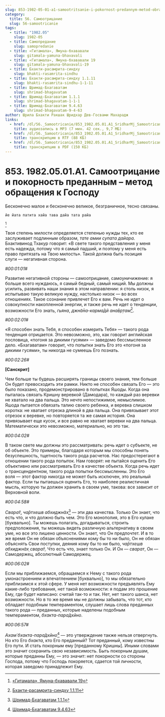 ```yaml
---
slug: 853-1982-05-01-a1-samootritsanie-i-pokornost-predannym-metod-obrashheniya-k-gospodu
category:
  title: 56. Самоотрицание
  slug: 56-samootricanie
tags:
  - title: "1982.05"
    slug: 1982-05
  - title: Самопредание
    slug: samopredanie
  - title: «Гитамала», Ямуна-бхававали
    slug: gitamala-yamuna-bhavavali
  - title: «Гитамала», Ямуна-бхававали 19
    slug: gitamala-yamuna-bhavavali-19
  - title: Бхакти-расамрита-синдху
    slug: bhakti-rasamrita-sindhu
  - title: Бхакти-расамрита-синдху 1.1.11
    slug: bhakti-rasamrita-sindhu-1-1-11
  - title: Шримад-Бхагаватам
    slug: shrimad-bhagavatam
  - title: Шримад-Бхагаватам 1.1.1
    slug: shrimad-bhagavatam-1-1-1
  - title: Шримад-Бхагаватам 9.4.63
    slug: shrimad-bhagavatam-9-4-63
author: Шрила Бхакти Ракшак Шридхар Дев-Госвами Махарадж
links:
  - href: /dl/56._Samootricanie/853_1982.05.01.A1_SridharMj_Samootricanie_i_pokornost_predannym--metod_obrashhenija_k_Gospodu.mp3
    title: аудиозапись в MP3 (7 мин. 42 сек., 9,7 МБ)
  - href: /dl/56._Samootricanie/853_1982.05.01.A1_SridharMj_Samootricanie_i_pokornost_predannym--metod_obrashhenija_k_Gospodu.rtf
    title: транскрипцию в RTF (88 КБ)
  - href: /dl/56._Samootricanie/853_1982.05.01.A1_SridharMj_Samootricanie_i_pokornost_predannym--metod_obrashhenija_k_Gospodu.pdf
    title: транскрипцию в PDF (150 КБ)
---
```


# 853. 1982.05.01.A1. Самоотрицание и покорность преданным – метод обращения к Господу

Бесконечно малое и бесконечно великое, безграничное, тесно связаны.

    йе йата патита хайа тава дайа тата райа
[^_ftn1]

Твоя степень милости определяется степенью нужды тех, кто ее заслуживает подлинным образом, *тате амии супата дайара*. Бхактивинод Тхакур говорит: «В свете такого представления у меня есть надежда, потому что я самый падший, и поэтому у меня есть право притязать на Твою милость». Такой должна быть позиция слуги — негативная сторона.

*#00:01:01#*

Развитие негативной стороны — самоотрицание, самоуничижение: я больше всего нуждаюсь, я самый бедный, самый нищий. Мы должны усилить, развивать наши знания в этом направлении: я столь низок, я испытываю такую великую нужду, настолько низок — во всех отношениях. Такое сознание привлечет Его к вам. Речь не идет о совокупности накопленной энергии, и также речь не идет о тенденции, возможности Его знать, *гьяна*, *джн̃а̄на-карма̄дй ана̄вр̣там*[^_ftn2].

*#00:02:01#*

«Я способен знать Тебя, я способен измерить Тебя» — такого рода тенденция отрицается. Это невозможно, это, как говорит английская пословица, «погоня за дикими гусями» — заведомо бессмысленное дело. «Бхагаватам» говорит, что попытки знать Его это «погоня за дикими гусями», ты никогда не сумеешь Его познать.

*#00:02:26#*

**[Санскрит]**

Чем больше ты будешь расширять границы своего знания, тем больше Он будет превосходить эти рамки. Никто не способен связать Его — это было показано, продемонстрировано в попытках Яшоды. Когда она пыталась связать Кришну веревкой (Дамодара), то каждый раз веревки не хватало на два пальца. Это нечто непостижимое, немыслимое. Яшода пытается обвязать талию своего ребенка, и веревка слишком коротка: не хватает отрезка длиной в два пальца. Она привязывает этот отрезок к веревке, но повторяется та же самая история. Она привязывает еще кусок, и все равно не хватает веревки на два пальца. Математически это невозможно, материально, но это так.

*#00:04:02#*

В таком свете мы должны это рассматривать: речь идет о субъекте, не об объекте. Это примеры, благодаря которым мы способны понять безуспешность, тщетность такого рода расчетов. Нас предостерегают в отношении такого рода попыток. Нам говорят: не пытайся оценить Его объективно или рассматривать Его в качестве объекта. Когда речь идет о трансцендентном, такого рода попытки бессмысленны. Это Его воля — этот фактор никогда не может быть исключен, это реальный фактор. Если ты пытаешься оценить Его, то наиболее реалистичная мысль, которую ты должен хранить в своем уме, такова: все зависит от Верховной воли.

*#00:04:58#*

*Свара̄т̣*, *ча̄ртхешв абхиджн̃ах̣*[^_ftn3] — эти два качества. Только Он знает, что есть что, и что должно быть чем. Это Его монополия, это в Его кулаке [буквально]. Ты можешь полагать, догадываться, строить предположения, ты можешь видеть различную альтернативу в своем уме, но все это лишено ценности. Он знает, что Он предпочтет. И в то же время Он не обязан объяснениями кому бы то ни было, Он не обязан объяснять Свои поступки, деяния кому бы то ни было, *ча̄ртхешв абхиджн̃ах̣ свара̄т̣*. Что есть что, знает только Он. И Он — *сварат*, Он — Самодержец, абсолютный Самодержец.

*#00:06:02#*

Если мы приближаемся, обращаемся к Нему с такого рода умонастроением и впечатлением [буквально], то мы обязательно приблизимся к этой сфере. У меня нет возможности предъявлять Ему какие-либо требования, нет такой возможности: я подам это прошение Ему, где будет написано: считай так-то и так. Нет, нет такого шанса, нет возможности. Но в то же время мы не должны забывать, что тот, кто обладает подобным темпераментом, слушает лишь слова преданных такого рода — преданных, которые наделены подобным темпераментом, *бхакта-пара̄дхӣно*.

*#00:06:57#*

*Ахам̇ бхакта-пара̄дхӣно*[^_ftn4] — это утверждение также нельзя отвергнуть. Но кто Его *бхакта*, кто Его преданный? Тот преданный, кому известны Его пути. И стать покорным ему [преданному Кришны]. Иными словами это значит сохранить свою независимость. Быть покорным душам, которые преданны Ему, — это значит: нет покорности со стороны Господа, потому что Господь покоряется, сдается той личности, которая заведомо принадлежит Ему.



[^_ftn1]: [«Гитамала», Ямуна-бхававали 19](../notes/gitamala-yamuna-bhavavali/gitamala-yamuna-bhavavali-19.md)

[^_ftn2]: [Бхакти-расамрита-синдху 1.1.11](../notes/bhakti-rasamrita-sindhu/bhakti-rasamrita-sindhu-1-1-11.md)

[^_ftn3]: [Шримад-Бхагаватам 1.1.1](../notes/shrimad-bhagavatam/shrimad-bhagavatam-1-1-1.md)

[^_ftn4]: [Шримад-Бхагаватам 9.4.63](../notes/shrimad-bhagavatam/shrimad-bhagavatam-9-4-63.md)
